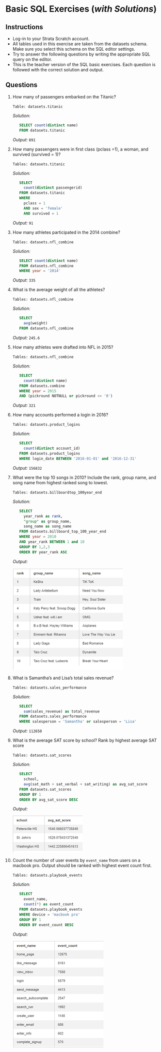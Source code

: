 # Basic SQL Exercises (*with Solutions*)

## Instructions
- Log-in to your Strata Scratch account.
- All tables used in this exercise are taken from the datasets schema. Make sure you select this schema on the SQL editor settings.
- Try to answer the following questions by writing the appropriate SQL query on the editor.
- This is the teacher version of the SQL basic exercises. Each question is followed with the correct solution and output.

## Questions
1. How many of passengers embarked on the Titanic? 
   
   `Table: datasets.titanic`
   
   *Solution:*
   ```sql
      SELECT count(distinct name)
      FROM datasets.titanic
   ```  
   *Output:* `891`
   
2. How many passengers were in first class (pclass =1), a woman, and survived (survived = 1)?
   
   `Tables: datasets.titanic`
   
   *Solution:*
   ```sql
      SELECT
        count(distinct passengerid)
      FROM datasets.titanic
      WHERE
        pclass = 1
        AND sex = 'female'
        AND survived = 1
   ```
   *Output:* `91`
   
3. How many athletes participated in the 2014 combine?
   
   `Tables: datasets.nfl_combine`
   
   *Solution:*
   ```sql
      SELECT count(distinct name)
      FROM datasets.nfl_combine
      WHERE year = '2014'
   ```
   *Output:* `335`
   
4. What is the average weight of all the athletes?
   
   `Tables: datasets.nfl_combine`
   
   *Solution:*
   ```sql
      SELECT
        avg(weight)
      FROM datasets.nfl_combine
   ```
   *Output:* `245.6`
   
5. How many athletes were drafted into NFL in 2015?
   
   `Tables: datasets.nfl_combine`
   
   *Solution:*
   ```sql
      SELECT
        count(distinct name)
      FROM datasets.combine
      WHERE year = 2015
      AND (pickround NOTNULL or pickround <> '0')
   ```
   *Output:* `321`
   
6. How many accounts performed a login in 2016?
   
   `Tables: datasets.product_logins`
   
   *Solution:*
   ```sql
      SELECT 
        count(distinct account_id)
      FROM datasets.product_logins
      WHERE login_date BETWEEN '2016-01-01' and '2016-12-31'
   ```
   *Output:* `156832`
   
7. What were the top 10 songs in 2010?
   Include the rank, group name, and song name from highest ranked song to lowest.
   
   `Tables: datasets.billboardtop_100year_end`
   
   *Solution:*
   ```sql
      SELECT
        year_rank as rank, 
        "group" as group_name,
        song_name as song_name
      FROM datasets.billboard_top_100_year_end
      WHERE year = 2010
      AND year_rank BETWEEN 1 and 10
      GROUP BY 1,2,3
      ORDER BY year_rank ASC
   ```
   *Output:*
   
   ![strata scratch](assets/1.png)
   
8. What is Samantha’s and Lisa’s total sales revenue?

   `Tables: datasets.sales_performance`
   
   *Solution:*
   ```sql
      SELECT
        sum(sales_revenue) as total_revenue
      FROM datasets.sales_performance
      WHERE salesperson = 'Samantha' or salesperson = 'Lisa'
   ```
   *Output:* `112650`
   
9. What is the average SAT score by school? Rank by highest average SAT score

   `Tables: datasets.sat_scores`
   
   *Solution:*
   ```sql
      SELECT
        school, 
        avg(sat_math + sat_verbal + sat_writing) as avg_sat_score
      FROM datasets.sat_scores
      GROUP BY 1
      ORDER BY avg_sat_score DESC
   ```
   *Output:*
   
   ![strata scratch](assets/2.png)
   
10. Count the number of user events by `event_name` from users on a macbook pro.
    Output should be ranked with highest event count first.

    `Tables: datasets.playbook_events`
    
    *Solution:*
    ```sql
       SELECT
         event_name,
         count(*) as event_count
       FROM datasets.playbook_events
       WHERE device = 'macbook pro'
       GROUP BY 1
       ORDER BY event_count DESC
    ```
    *Output:*
    
    ![strata scratch](assets/3.png)
    


